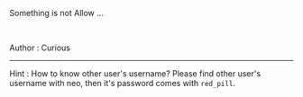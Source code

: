 Something is not Allow ...

<br>

Author : Curious

---

Hint : How to know other user's username? Please find other user's username with neo, then it's password comes with `red_pill`.